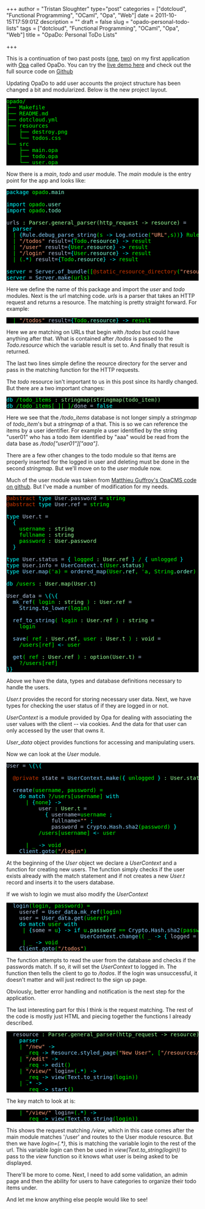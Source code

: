 +++
author = "Tristan Sloughter"
type="post"
categories = ["dotcloud", "Functional Programming", "OCaml", "Opa", "Web"]
date = 2011-10-15T17:59:01Z
description = ""
draft = false
slug = "opado-personal-todo-lists"
tags = ["dotcloud", "Functional Programming", "OCaml", "Opa", "Web"]
title = "OpaDo: Personal ToDo Lists"

+++

This is a continuation of two past posts ([one](http://blog.erlware.org/2011/10/04/todomvc-in-opa/ "TodoMVC in Opa"), [two](http://blog.erlware.org/2011/10/06/opado-data-storage/ "OpaDo Data Storage")) on my first application with [Opa](http://opalang.com "Opa") called OpaDo. You can try the [live demo here](http://www.opado.org "OpaDo Demo") and check out the full source code on [Github](https://github.com/tsloughter/opado "OpaDo Source")  
  
Updating OpaDo to add user accounts the project structure has been changed a bit and modularized. Below is the new project layout.  
<pre style="color:#00ff00;background-color:#000000;">opado/  
├── Makefile  
├── README.md  
├── dotcloud.yml  
├── resources  
│   ├── destroy.png  
│   └── todos.css  
└── src  
    ├── main.opa  
    ├── todo.opa  
    └── user.opa</pre>  
Now there is a _main_, _todo_ and _user_ module. The _main_ module is the entry point for the app and looks like:  
<pre style="color:#00ff00;background-color:#000000;"><span style="color:#00ffff;">package</span> opado<span style="color:#7fffd4;">.main</span>  
  
<span style="color:#00ffff;">import</span> opado<span style="color:#7fffd4;">.user</span>  
<span style="color:#00ffff;">import</span> opado<span style="color:#7fffd4;">.todo</span>  
  
<span style="color:#b0c4de;">urls </span><span style="color:#98fb98;">: Parser.general_parser(http_request -&gt; resource)</span><span style="color:#b0c4de;"> =</span>  
  <span style="color:#00ffff;">parser</span>  
  | <span style="color:#00ffff;">{</span><span style="color:#87cefa;">Rule.debug_parse_string</span>(s <span style="color:#00ffff;">-&gt;</span> <span style="color:#87cefa;">Log.notice</span>(<span style="color:#ffa07a;">"URL"</span>,s))<span style="color:#00ffff;">}</span> Rule<span style="color:#7fffd4;">.fail</span> <span style="color:#00ffff;">-&gt;</span> <span style="color:#87cefa;">error</span>(<span style="color:#ffa07a;">""</span>)  
  | <span style="color:#ffa07a;">"/todos"</span> <span style="color:#b0c4de;">result=</span><span style="color:#00ffff;">{</span>Todo<span style="color:#7fffd4;">.resource</span><span style="color:#00ffff;">}</span> <span style="color:#00ffff;">-&gt;</span> result  
  | <span style="color:#ffa07a;">"/user"</span> <span style="color:#b0c4de;">result=</span><span style="color:#00ffff;">{</span>User<span style="color:#7fffd4;">.resource</span><span style="color:#00ffff;">}</span> <span style="color:#00ffff;">-&gt;</span> result  
  | <span style="color:#ffa07a;">"/login"</span> <span style="color:#b0c4de;">result=</span><span style="color:#00ffff;">{</span>User<span style="color:#7fffd4;">.resource</span><span style="color:#00ffff;">}</span> <span style="color:#00ffff;">-&gt;</span> result  
  | (.<span style="color:#00ffff;">*</span>) <span style="color:#b0c4de;">result=</span><span style="color:#00ffff;">{</span>Todo<span style="color:#7fffd4;">.resource</span><span style="color:#00ffff;">}</span> <span style="color:#00ffff;">-&gt;</span> result  
  
<span style="color:#00ffff;">server</span><span style="color:#b0c4de;"> =</span> <span style="color:#87cefa;">Server.of_bundle</span>([<span style="color:#cd3700;">@static_resource_directory</span>(<span style="color:#ffa07a;">"resources"</span>)])  
<span style="color:#00ffff;">server</span><span style="color:#b0c4de;"> =</span> <span style="color:#87cefa;">Server.make</span>(urls)</pre>  
Here we define the name of this package and import the _user_ and _todo_ modules. Next is the url matching code. _urls_ is a parser that takes an HTTP request and returns a resource. The matching is pretty straight forward. For example:  
<pre style="color:#00ff00;background-color:#000000;">  | <span style="color:#ffa07a;">"/todos"</span> <span style="color:#b0c4de;">result=</span><span style="color:#00ffff;">{</span>Todo<span style="color:#7fffd4;">.resource</span><span style="color:#00ffff;">}</span> <span style="color:#00ffff;">-&gt;</span> result</pre>  
Here we are matching on URLs that begin with _/todos_ but could have anything after that. What is contained after _/todos_ is passed to the _Todo.resource_ which the variable result is set to. And finally that result is returned.  
  
The last two lines simple define the reource directory for the server and pass in the matching function for the HTTP requests.  
  
The _todo_ resource isn't important to us in this post since its hardly changed. But there are a two important changes:  
<pre style="color:#00ff00;background-color:#000000;"><span style="color:#00ffff;">db</span> /todo_items <span style="color:#98fb98;">: stringmap(stringmap(todo_item))</span>  
<span style="color:#00ffff;">db</span> /todo_items[_][_]/<span style="color:#b0c4de;">done =</span> <span style="color:#00ffff;">false</span></pre>  
Here we see that the _/todo_items_ database is not longer simply a _stringmap_ of _todo_item_'s but a _stringmap_ of a that. This is so we can reference the items by a user identifier. For example a user identified by the string "user01" who has a todo item identified by "aaa" would be read from the data base as _/todo["user01"]["aaa"]_.  
  
There are a few other changes to the todo module so that items are properly inserted for the logged in user and deleting must be done in the second _stringmap_. But we'll move on to the _user_ module now.  
  
Much of the user module was taken from [Matthieu Guffroy's OpaCMS code on github](https://github.com/mattgu74/OpaCms). But I've made a number of modification for my needs.  
<pre style="color:#00ff00;background-color:#000000;"><span style="color:#cd3700;">@abstract</span> <span style="color:#00ffff;">type</span> <span style="color:#b0c4de;">User.password =</span> string  
<span style="color:#cd3700;">@abstract</span> <span style="color:#00ffff;">type</span> <span style="color:#b0c4de;">User.ref =</span> string  
  
<span style="color:#00ffff;">type</span> <span style="color:#b0c4de;">User.t =</span>  
  <span style="color:#00ffff;">{</span>  
    username <span style="color:#98fb98;">: string</span>  
    fullname <span style="color:#98fb98;">: string</span>  
    password <span style="color:#98fb98;">: User.password</span>  
  <span style="color:#00ffff;">}</span>  
  
<span style="color:#00ffff;">type</span> <span style="color:#b0c4de;">User.status =</span> <span style="color:#00ffff;">{</span> logged <span style="color:#98fb98;">: User.ref</span> <span style="color:#00ffff;">}</span> / <span style="color:#00ffff;">{</span> unlogged <span style="color:#00ffff;">}</span>  
<span style="color:#00ffff;">type</span> <span style="color:#b0c4de;">User.info =</span> <span style="color:#87cefa;">UserContext.t</span>(User<span style="color:#7fffd4;">.status</span>)  
<span style="color:#00ffff;">type</span> <span style="color:#87cefa;">User.map</span>('a) = <span style="color:#87cefa;">ordered_map</span>(User<span style="color:#7fffd4;">.ref</span>, 'a, String<span style="color:#7fffd4;">.order</span>)  
  
<span style="color:#00ffff;">db</span> /users <span style="color:#98fb98;">: User.map(User.t)</span>  
  
<span style="color:#b0c4de;">User_data =</span> <span style="color:#00ffff;">\{\{</span>  
  <span style="color:#87cefa;">mk_ref</span>( login <span style="color:#98fb98;">: string</span> ) <span style="color:#98fb98;">: User.ref</span><span style="color:#b0c4de;"> =</span>  
    <span style="color:#87cefa;">String.to_lower</span>(login)  
  
  <span style="color:#87cefa;">ref_to_string</span>( login <span style="color:#98fb98;">: User.ref</span> ) <span style="color:#98fb98;">: string</span><span style="color:#b0c4de;"> =</span>  
    login  
  
  <span style="color:#87cefa;">save</span>( ref <span style="color:#98fb98;">: User.ref</span>, user <span style="color:#98fb98;">: User.t</span> ) <span style="color:#98fb98;">: void</span><span style="color:#b0c4de;"> =</span>  
    /users[ref] <span style="color:#00ffff;">&lt;-</span> user  
  
  <span style="color:#87cefa;">get</span>( ref <span style="color:#98fb98;">: User.ref</span> ) <span style="color:#98fb98;">: option(User.t)</span><span style="color:#b0c4de;"> =</span>  
    ?/users[ref]  
<span style="color:#00ffff;">}}</span></pre>  
Above we have the data, types and database definitions necessary to handle the users.  
  
_User.t_ provides the record for storing necessary user data. Next, we have types for checking the user status of if they are logged in or not.  
  
_UserContext_ is a module provided by Opa for dealing with associating the user values with the client -- via cookies. And the data for that user can only accessed by the user that owns it.  
  
_User_data_ object provides functions for accessing and manipulating users.  
  
Now we can look at the _User_ module.  
<pre style="color:#00ff00;background-color:#000000;"><span style="color:#b0c4de;">User =</span> <span style="color:#00ffff;">\{\{</span>  
  
  <span style="color:#cd3700;">@private</span> <span style="color:#b0c4de;">state =</span> <span style="color:#87cefa;">UserContext.make</span>(<span style="color:#00ffff;">{</span> unlogged <span style="color:#00ffff;">}</span> <span style="color:#98fb98;">: User.status</span>)  
  
  <span style="color:#87cefa;">create</span>(username, password) =  
    <span style="color:#00ffff;">do</span> <span style="color:#00ffff;">match</span> ?/users[username] <span style="color:#00ffff;">with</span>  
      | <span style="color:#00ffff;">{</span>none<span style="color:#00ffff;">}</span> <span style="color:#00ffff;">-&gt;</span>  
          <span style="color:#b0c4de;">user </span><span style="color:#98fb98;">: User.t</span><span style="color:#b0c4de;"> =</span>  
            <span style="color:#00ffff;">{</span> <span style="color:#b0c4de;">username=</span>username <span style="color:#00ffff;">;</span>  
              <span style="color:#b0c4de;">fullname=</span><span style="color:#ffa07a;">""</span> <span style="color:#00ffff;">;</span>  
              <span style="color:#b0c4de;">password =</span> <span style="color:#87cefa;">Crypto.Hash.sha2</span>(password) <span style="color:#00ffff;">}</span>  
          /users[username] <span style="color:#00ffff;">&lt;-</span> user  
  
      | _ <span style="color:#00ffff;">-&gt;</span> void  
    <span style="color:#87cefa;">Client.goto</span>(<span style="color:#ffa07a;">"/login"</span>)</pre>  
At the beginning of the _User_ object we declare a _UserContext_ and a function for creating new users. The function simply checks if the user exists already with the match statement and if not creates a new _User.t_ record and inserts it to the users database.  
  
If we wish to login we must also modify the _UserContext_  
<pre style="color:#00ff00;background-color:#000000;">  <span style="color:#87cefa;">login</span>(login, password) =  
    <span style="color:#b0c4de;">useref =</span> <span style="color:#87cefa;">User_data.mk_ref</span>(login)  
    <span style="color:#b0c4de;">user =</span> <span style="color:#87cefa;">User_data.get</span>(useref)  
    <span style="color:#00ffff;">do</span> <span style="color:#00ffff;">match</span> user <span style="color:#00ffff;">with</span>  
     | <span style="color:#00ffff;">{</span><span style="color:#b0c4de;">some =</span> u<span style="color:#00ffff;">}</span> <span style="color:#00ffff;">-&gt;</span> <span style="color:#00ffff;">if</span> u<span style="color:#7fffd4;">.password</span> == <span style="color:#87cefa;">Crypto.Hash.sha2</span>(password) <span style="color:#00ffff;">then</span>  
                       <span style="color:#87cefa;">UserContext.change</span>(( _ <span style="color:#00ffff;">-&gt;</span> <span style="color:#00ffff;">{</span> <span style="color:#b0c4de;">logged =</span> <span style="color:#87cefa;">User_data.mk_ref</span>(login) <span style="color:#00ffff;">}</span>), state)  
     | _ <span style="color:#00ffff;">-&gt;</span> void  
    <span style="color:#87cefa;">Client.goto</span>(<span style="color:#ffa07a;">"/todos"</span>)</pre>  
The function attempts to read the user from the database and checks if the passwords match. If so, it will set the _UserContext_ to logged in. The function then tells the client to go to _/todos_. If the login was unsuccessful, it doesn't matter and will just redirect to the sign up page.  
  
Obviously, better error handling and notification is the next step for the application.  
  
The last interesting part for this I think is the request matching. The rest of the code is mostly just HTML and piecing together the functions I already described.  
<pre style="color:#00ff00;background-color:#000000;">  <span style="color:#b0c4de;">resource </span><span style="color:#98fb98;">: Parser.general_parser(http_request -&gt; resource)</span><span style="color:#b0c4de;"> =</span>  
    <span style="color:#00ffff;">parser</span>  
    | <span style="color:#ffa07a;">"/new"</span> <span style="color:#00ffff;">-&gt;</span>  
      _req <span style="color:#00ffff;">-&gt;</span> <span style="color:#87cefa;">Resource.styled_page</span>(<span style="color:#ffa07a;">"New User"</span>, [<span style="color:#ffa07a;">"/resources/todos.css"</span>], <span style="color:#87cefa;">new</span>())  
    | <span style="color:#ffa07a;">"/edit"</span> <span style="color:#00ffff;">-&gt;</span>  
      _req <span style="color:#00ffff;">-&gt;</span> <span style="color:#87cefa;">edit</span>()  
    | <span style="color:#ffa07a;">"/view/"</span> <span style="color:#b0c4de;">login=</span>(.<span style="color:#00ffff;">*</span>) <span style="color:#00ffff;">-&gt;</span>  
      _req <span style="color:#00ffff;">-&gt;</span> <span style="color:#87cefa;">view</span>(<span style="color:#87cefa;">Text.to_string</span>(login))  
    | .<span style="color:#00ffff;">*</span> <span style="color:#00ffff;">-&gt;</span>  
      _req <span style="color:#00ffff;">-&gt;</span> <span style="color:#87cefa;">start</span>()</pre>  
The key match to look at is:  
<pre style="color:#00ff00;background-color:#000000;">    | <span style="color:#ffa07a;">"/view/"</span> <span style="color:#b0c4de;">login=</span>(.<span style="color:#00ffff;">*</span>) <span style="color:#00ffff;">-&gt;</span>  
      _req <span style="color:#00ffff;">-&gt;</span> <span style="color:#87cefa;">view</span>(<span style="color:#87cefa;">Text.to_string</span>(login))</pre>  
  
This shows the request matching _/view_, which in this case comes after the main module matches '/user' and routes to the User module resource. But then we have _login=(.*)_, this is matching the variable login to the rest of the url. This variable _login_ can then be used in _view(Text.to_string(login))_ to pass to the _view_ function so it knows what user is being asked to be displayed.  
  
There'll be more to come. Next, I need to add some validation, an admin page and then the ability for users to have categories to organize their todo items under.  
  
And let me know anything else people would like to see!

